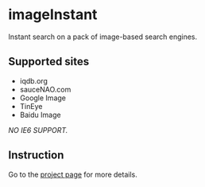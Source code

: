 imageInstant
===================
Instant search on a pack of image-based search engines.

Supported sites
-------------------
* iqdb.org
* sauceNAO.com
* Google Image
* TinEye
* Baidu Image

*NO IE6 SUPPORT.*

Instruction
-------------------
Go to the [project page](http://archangelsdy.github.com/iqdbInstant/) for more details.
